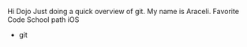 Hi Dojo
Just doing a quick overview of git.
My name is Araceli.
Favorite Code School path iOS
* git
